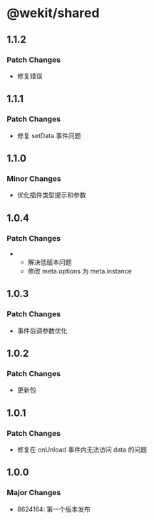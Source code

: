 # @wekit/shared

## 1.1.2

### Patch Changes

- 修复错误

## 1.1.1

### Patch Changes

- 修复 setData 事件问题

## 1.1.0

### Minor Changes

- 优化插件类型提示和参数

## 1.0.4

### Patch Changes

- - 解决低版本问题
  - 修改 meta.options 为 meta.instance

## 1.0.3

### Patch Changes

- 事件后调参数优化

## 1.0.2

### Patch Changes

- 更新包

## 1.0.1

### Patch Changes

- 修复在 onUnload 事件内无法访问 data 的问题

## 1.0.0

### Major Changes

- 8624164: 第一个版本发布
